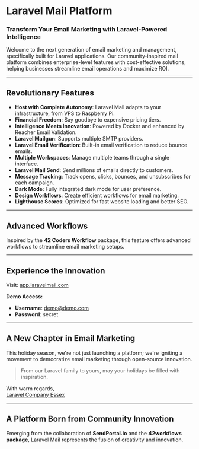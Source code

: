 # Laravel Mail Platform

### Transform Your Email Marketing with Laravel-Powered Intelligence

Welcome to the next generation of email marketing and management, specifically built for Laravel applications. Our community-inspired mail platform combines enterprise-level features with cost-effective solutions, helping businesses streamline email operations and maximize ROI.

---

## Revolutionary Features

- **Host with Complete Autonomy**: Laravel Mail adapts to your infrastructure, from VPS to Raspberry Pi.
- **Financial Freedom**: Say goodbye to expensive pricing tiers.
- **Intelligence Meets Innovation**: Powered by Docker and enhanced by Reacher Email Validation.
- **Laravel Mailgun**: Supports multiple SMTP providers.
- **Laravel Email Verification**: Built-in email verification to reduce bounce emails.
- **Multiple Workspaces**: Manage multiple teams through a single interface.
- **Laravel Mail Send**: Send millions of emails directly to customers.
- **Message Tracking**: Track opens, clicks, bounces, and unsubscribes for each campaign.
- **Dark Mode**: Fully integrated dark mode for user preference.
- **Design Workflows**: Create efficient workflows for email marketing.
- **Lighthouse Scores**: Optimized for fast website loading and better SEO.

---

## Advanced Workflows

Inspired by the **42 Coders Workflow** package, this feature offers advanced workflows to streamline email marketing setups.

---

## Experience the Innovation

Visit: [app.laravelmail.com](https://app.laravelmail.com/login)

**Demo Access:**
- **Username**: demo@demo.com
- **Password**: secret

---

## A New Chapter in Email Marketing

This holiday season, we're not just launching a platform; we're igniting a movement to democratize email marketing through open-source innovation.

> From our Laravel family to yours, may your holidays be filled with inspiration.

With warm regards,  
[Laravel Company Essex](https://laravelcompany.com)

---

## A Platform Born from Community Innovation

Emerging from the collaboration of **SendPortal.io** and the **42workflows package**, Laravel Mail represents the fusion of creativity and innovation.
